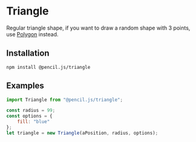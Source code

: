 # Triangle

Regular triangle shape, if you want to draw a random shape with 3 points, use [Polygon](../polygon) instead.


## Installation

    npm install @pencil.js/triangle


## Examples

```js
import Triangle from "@pencil.js/triangle";

const radius = 99;
const options = {
    fill: "blue"
};
let triangle = new Triangle(aPosition, radius, options);
```
